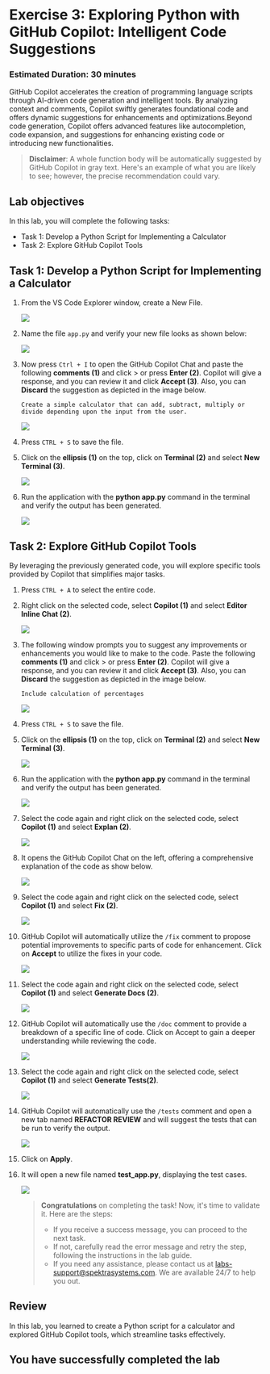# Exercise 3: Exploring Python with GitHub Copilot: Intelligent Code Suggestions

### Estimated Duration: 30 minutes

GitHub Copilot accelerates the creation of programming language scripts through AI-driven code generation and intelligent tools. By analyzing context and comments, Copilot swiftly generates foundational code and offers dynamic suggestions for enhancements and optimizations.Beyond code generation, Copilot offers advanced features like autocompletion, code expansion, and suggestions for enhancing existing code or introducing new functionalities. 

>**Disclaimer**: A whole function body will be automatically suggested by GitHub Copilot in gray text. Here's an example of what you are likely to see; however, the precise recommendation could vary.

## Lab objectives

In this lab, you will complete the following tasks:

- Task 1:  Develop a Python Script for Implementing a Calculator
- Task 2: Explore GitHub Copilot Tools

## Task 1:  Develop a Python Script for Implementing a Calculator

1. From the VS Code Explorer window, create a New File.

   ![](../media/py10.png)

1. Name the file `app.py` and verify your new file looks as shown below:

   ![](../media/app1.png)

1. Now press `Ctrl + I` to open the GitHub Copilot Chat and paste the following **comments (1)** and click > or press **Enter (2)**. Copilot will give a response, and you can review it and click **Accept (3)**. Also, you can **Discard** the suggestion as depicted in the image below.
   
   ```
   Create a simple calculator that can add, subtract, multiply or divide depending upon the input from the user.
   ```

   ![](../media/py2.png)

1. Press `CTRL + S` to save the file.

1. Click on the **ellipsis (1)** on the top, click on **Terminal (2)** and select **New Terminal (3)**.

   ![](../media/openterminal.png)

1. Run the application with the **python app.py** command in the terminal and verify the output has been generated.

   ![](../media/image.png)   

## Task 2: Explore GitHub Copilot Tools

By leveraging the previously generated code, you will explore specific tools provided by Copilot that simplifies major tasks.

1. Press `CTRL + A` to select the entire code.

1. Right click on the selected code, select **Copilot (1)** and select **Editor Inline Chat (2)**.

      ![](../media/app.py.png)

1. The following window prompts you to suggest any improvements or enhancements you would like to make to the code. Paste the following **comments (1)** and click > or press **Enter (2)**. Copilot will give a response, and you can review it and click **Accept (3)**. Also, you can **Discard** the suggestion as depicted in the image below.

   ```
   Include calculation of percentages
   ```
   
   ![](../media/py4.png)

1. Press `CTRL + S` to save the file.

1. Click on the **ellipsis (1)** on the top, click on **Terminal (2)** and select **New Terminal (3)**.

      ![](../media/openterminal.png)
   
1. Run the application with the **python app.py** command in the terminal and verify the output has been generated.

      ![](../media/pythonapp.png)

1. Select the code again and right click on the selected code, select **Copilot (1)** and select **Explan (2)**.

   ![](../media/explain.png)

1. It opens the GitHub Copilot Chat on the left, offering a comprehensive explanation of the code as show below.

      ![](../media/py6.png)

1. Select the code again and right click on the selected code, select **Copilot (1)** and select **Fix (2)**.

   ![](../media/fix.png)

1. GitHub Copilot will automatically utilize the `/fix` comment to propose potential improvements to specific parts of code for enhancement. Click on **Accept** to utilize the fixes in your code.

      ![](../media/py7.png)

1. Select the code again and right click on the selected code, select **Copilot (1)** and select **Generate Docs (2)**.

      ![](../media/docs.png)

1. GitHub Copilot will automatically use the `/doc` comment to provide a breakdown of a specific line of code. Click on Accept to gain a deeper understanding while reviewing the code.

      ![](../media/py8.png)

1. Select the code again and right click on the selected code, select **Copilot (1)** and select **Generate Tests(2)**.

      ![](../media/tests1.png)

1. GitHub Copilot will automatically use the `/tests` comment and open a new tab named **REFACTOR REVIEW** and will suggest the tests that can be run to verify the output.

      ![](../media/app3.png)

1. Click on **Apply**.

1. It will open a new file named **test_app.py**, displaying the test cases.

      ![](../media/testapp7.png)

      > **Congratulations** on completing the task! Now, it's time to validate it. Here are the steps:
      > - If you receive a success message, you can proceed to the next task.
      > - If not, carefully read the error message and retry the step, following the instructions in the lab guide. 
      > - If you need any assistance, please contact us at labs-support@spektrasystems.com. We are available 24/7 to help you out.

      <validation step="95754ad8-7b5c-486d-8e7c-d034df03ff1b" />

## Review
In this lab, you learned to create a Python script for a calculator and explored GitHub Copilot tools, which streamline tasks effectively.
  
## You have successfully completed the lab
